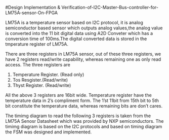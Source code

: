 #Design  Implementation & Verification-of-I2C-Master-Bus-controller-for-LM75A-sensor-On-FPGA

LM75A is a temperature sensor based on I2C protocol, it is analog semiconductor based sensor which outputs analog 
values,the analog value is converted  into the 11 bit digital data using A2D Conveter which has a conversion time
of 100ms.The digital converted data  is stored in the tmperature register of LM75A.

There are three registers in LM75A sensor, out of these three registers, we have 2 
registers read/write capability, whereas remaining one as only read access. The three 
registers are

1. Temperature Register. (Read only)
2. Tos Resgister.(Read/write)
3. Thyst Register. (Read/write)

All the above 3 registers are 16bit wide. Temperature register have the temperature data in 
2’s compliment form. The 1’st 11bit from 15th bit to 5th bit constitute the temperature data, 
whereas remaining bits are don’t cares.

The timimg diagram to read the following 3 registers is taken from the LM75A Senosr Datasheet which was provided by
NXP semiconductors. The timimg diagram is based on the I2C protocols and based on timing diagram the FSM was designed and 
implemented.

